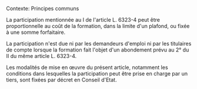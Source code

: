 Contexte: Principes communs

La participation mentionnée au I de l'article L. 6323-4 peut être proportionnelle au coût de la formation, dans la limite d'un plafond, ou fixée à une somme forfaitaire.

La participation n'est due ni par les demandeurs d'emploi ni par les titulaires de compte lorsque la formation fait l'objet d'un abondement prévu au 2° du II du même article L. 6323-4.

Les modalités de mise en œuvre du présent article, notamment les conditions dans lesquelles la participation peut être prise en charge par un tiers, sont fixées par décret en Conseil d'Etat.